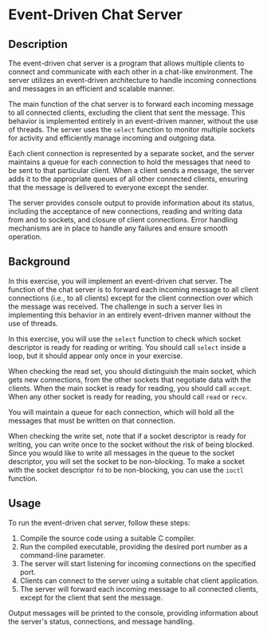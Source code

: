 # Event-Driven Chat Server

## Description

The event-driven chat server is a program that allows multiple clients to connect and communicate with each other in a chat-like environment. The server utilizes an event-driven architecture to handle incoming connections and messages in an efficient and scalable manner.

The main function of the chat server is to forward each incoming message to all connected clients, excluding the client that sent the message. This behavior is implemented entirely in an event-driven manner, without the use of threads. The server uses the `select` function to monitor multiple sockets for activity and efficiently manage incoming and outgoing data.

Each client connection is represented by a separate socket, and the server maintains a queue for each connection to hold the messages that need to be sent to that particular client. When a client sends a message, the server adds it to the appropriate queues of all other connected clients, ensuring that the message is delivered to everyone except the sender.

The server provides console output to provide information about its status, including the acceptance of new connections, reading and writing data from and to sockets, and closure of client connections. Error handling mechanisms are in place to handle any failures and ensure smooth operation.

## Background

In this exercise, you will implement an event-driven chat server. The function of the chat server is to forward each incoming message to all client connections (i.e., to all clients) except for the client connection over which the message was received. The challenge in such a server lies in implementing this behavior in an entirely event-driven manner without the use of threads.

In this exercise, you will use the `select` function to check which socket descriptor is ready for reading or writing. You should call `select` inside a loop, but it should appear only once in your exercise.

When checking the read set, you should distinguish the main socket, which gets new connections, from the other sockets that negotiate data with the clients. When the main socket is ready for reading, you should call `accept`. When any other socket is ready for reading, you should call `read` or `recv`.

You will maintain a queue for each connection, which will hold all the messages that must be written on that connection.

When checking the write set, note that if a socket descriptor is ready for writing, you can write once to the socket without the risk of being blocked. Since you would like to write all messages in the queue to the socket descriptor, you will set the socket to be non-blocking. To make a socket with the socket descriptor `fd` to be non-blocking, you can use the `ioctl` function.

## Usage

To run the event-driven chat server, follow these steps:

1. Compile the source code using a suitable C compiler.
2. Run the compiled executable, providing the desired port number as a command-line parameter.
3. The server will start listening for incoming connections on the specified port.
4. Clients can connect to the server using a suitable chat client application.
5. The server will forward each incoming message to all connected clients, except for the client that sent the message.



Output messages will be printed to the console, providing information about the server's status, connections, and message handling.



